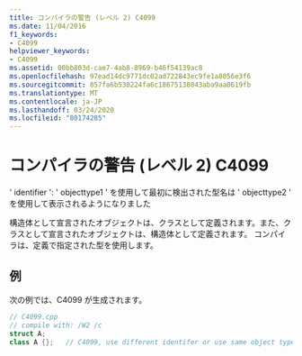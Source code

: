 ```yaml
---
title: コンパイラの警告 (レベル 2) C4099
ms.date: 11/04/2016
f1_keywords:
- C4099
helpviewer_keywords:
- C4099
ms.assetid: 00bb803d-cae7-4ab8-8969-b46f54139ac8
ms.openlocfilehash: 97ead14dc9771dc02ad722843ec9fe1a8056e3f6
ms.sourcegitcommit: 857fa6b530224fa6c18675138043aba9aa0619fb
ms.translationtype: MT
ms.contentlocale: ja-JP
ms.lasthandoff: 03/24/2020
ms.locfileid: "80174285"
---
```

# <a name="compiler-warning-level-2-c4099"></a>コンパイラの警告 (レベル 2) C4099

' identifier ': ' objecttype1 ' を使用して最初に検出された型名は ' objecttype2 ' を使用して表示されるようになりました

構造体として宣言されたオブジェクトは、クラスとして定義されます。また、クラスとして宣言されたオブジェクトは、構造体として定義されます。 コンパイラは、定義で指定された型を使用します。

## <a name="example"></a>例

次の例では、C4099 が生成されます。

```cpp
// C4099.cpp
// compile with: /W2 /c
struct A;
class A {};   // C4099, use different identifer or use same object type
```
